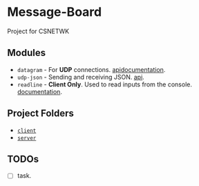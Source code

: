 # Message-Board
Project for CSNETWK

## Modules
- `datagram` - For **UDP** connections. [api](https://www.npmjs.com/package/datagram)[documentation](https://nodejs.org/api/dgram.html).
- `udp-json` - Sending and receiving JSON. [api](https://www.npmjs.com/package/udp-json).
- `readline` - **Client Only**. Used to read inputs from the console. [documentation](https://nodejs.org/api/readline.html).

## Project Folders
- [`client`](client) 
- [`server`](server)

## TODOs
- [ ] task.